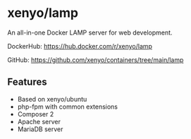 # xenyo/lamp

An all-in-one Docker LAMP server for web development.

DockerHub: https://hub.docker.com/r/xenyo/lamp

GitHub: https://github.com/xenyo/containers/tree/main/lamp

## Features

- Based on xenyo/ubuntu
- php-fpm with common extensions
- Composer 2
- Apache server
- MariaDB server
